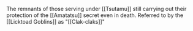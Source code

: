 The remnants of those serving under [[Tsutamu]] still carrying out their protection of the [[Amatatsu]] secret even in death. Referred to by the [[Licktoad Goblins]] as "[[Clak-claks]]"